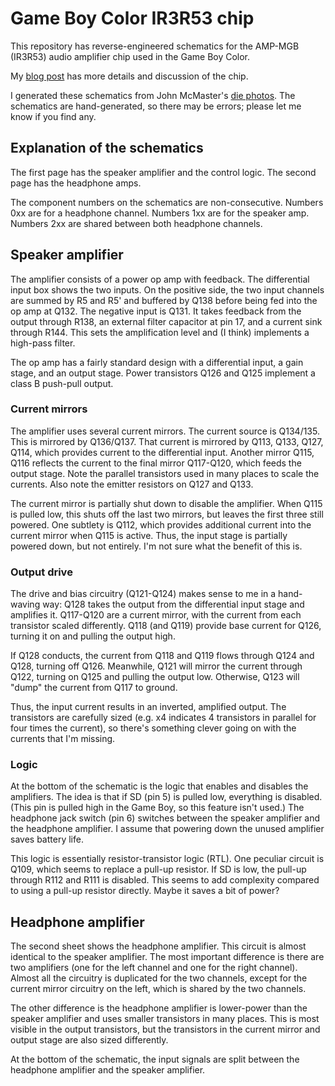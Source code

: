 # Game Boy Color IR3R53 chip

This repository has reverse-engineered schematics for the AMP-MGB (IR3R53) audio amplifier chip used in the Game Boy Color.

My [blog post](http://www.righto.com/2020/05/reverse-engineering-audio-chip-in.html) has more details and discussion of the chip.

I generated these schematics from John McMaster's [die photos](https://siliconpr0n.org/archive/doku.php?id=mcmaster:nintendo:ir3r53n-amp-mgb).
The schematics are hand-generated, so there may be errors; please let me know if you find any.

## Explanation of the schematics

The first page has the speaker amplifier and the control logic. The second page has the headphone amps.

The component numbers on the schematics are non-consecutive. Numbers 0xx are for a headphone channel.
Numbers 1xx are for the speaker amp.
Numbers 2xx are shared between both headphone channels.

## Speaker amplifier

The amplifier consists of a power op amp with feedback. The differential input box shows the two inputs.
On the positive side, the two input channels are summed by R5 and R5' and buffered by Q138 before being fed into the op amp at Q132.
The negative input is Q131. It takes feedback from the output through R138, an external filter capacitor at pin 17, and a current sink through R144.
This sets the amplification level and (I think) implements a high-pass filter.

The op amp has a fairly standard design with a differential input, a gain stage, and an output stage.
Power transistors Q126 and Q125 implement a class B push-pull output.

### Current mirrors

The amplifier uses several current mirrors. The current source is Q134/135. This is mirrored by Q136/Q137.
That current is mirrored by Q113, Q133, Q127, Q114, which provides current to the differential input.
Another mirror Q115, Q116 reflects the current to the final mirror Q117-Q120, which feeds the output stage.
Note the parallel transistors used in many places to scale the currents. Also note the emitter resistors on Q127 and Q133.

The current mirror is partially shut down to disable the amplifier. When Q115 is pulled low, this shuts off the last two
mirrors, but leaves the first three still powered.
One subtlety is Q112, which provides additional current into the current mirror when Q115 is active.
Thus, the input stage is partially powered down, but not entirely. I'm not sure what the benefit of this is.

### Output drive

The drive and bias circuitry (Q121-Q124) makes sense to me in a hand-waving way:
Q128 takes the output from the differential input stage and amplifies it.
Q117-Q120 are a current mirror, with the current from each transistor scaled differently.
Q118 (and Q119) provide base current for Q126, turning it on and pulling the output high.

If Q128 conducts, the current from Q118 and Q119 flows through Q124 and Q128, turning off Q126.
Meanwhile, Q121 will mirror the current through Q122, turning on Q125 and pulling the output low.
Otherwise, Q123 will "dump" the current from Q117 to ground.

Thus, the input current results in an inverted, amplified output.
The transistors are carefully sized (e.g. x4 indicates 4 transistors in parallel for four times the current), so there's something clever going on with the currents that I'm missing.

### Logic

At the bottom of the schematic is the logic that enables and disables the amplifiers.
The idea is that if SD (pin 5) is pulled low, everything is disabled.
(This pin is pulled high in the Game Boy, so this feature isn't used.)
The headphone jack switch (pin 6) switches between the speaker amplifier and the headphone amplifier.
I assume that powering down the unused amplifier saves battery life.

This logic is essentially resistor-transistor logic (RTL).
One peculiar circuit is Q109, which seems to replace a pull-up resistor. If SD is low, the pull-up through
R112 and R111 is disabled. This seems to add complexity compared to using a pull-up resistor directly.
Maybe it saves a bit of power?

## Headphone amplifier

The second sheet shows the headphone amplifier. This circuit is almost identical to the speaker amplifier.
The most important difference is there are two amplifiers (one for the left channel and one for the right channel).
Almost all the circuitry is duplicated for the two channels, except for the current mirror circuitry on the left, which
is shared by the two channels.

The other difference is the headphone amplifier is lower-power than the speaker amplifier and uses smaller transistors
in many places. This is most visible in the output transistors, but the transistors in the current mirror and output stage
are also sized differently.

At the bottom of the schematic, the input signals are split between the headphone amplifier and the speaker amplifier.
